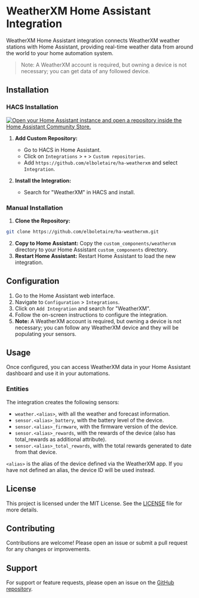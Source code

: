 
# WeatherXM Home Assistant Integration

WeatherXM Home Assistant integration connects WeatherXM weather stations with Home Assistant, providing real-time weather data from around the world to your home automation system.

> Note: A WeatherXM account is required, but owning a device is not necessary; you can get data of any followed device.

## Installation

### HACS Installation

[![Open your Home Assistant instance and open a repository inside the Home Assistant Community Store.](https://my.home-assistant.io/badges/hacs_repository.svg)](https://my.home-assistant.io/redirect/hacs_repository/?owner=elboletaire&repository=ha-weatherxm&category=integration)

1.  **Add Custom Repository:**
    -   Go to HACS in Home Assistant.
    -   Click on `Integrations` > `+` > `Custom repositories`.
    -   Add `https://github.com/elboletaire/ha-weatherxm` and select `Integration`.

2.  **Install the Integration:**
    -   Search for "WeatherXM" in HACS and install.

### Manual Installation

1.  **Clone the Repository:**

~~~bash
git clone https://github.com/elboletaire/ha-weatherxm.git
~~~

2.  **Copy to Home Assistant:** Copy the `custom_components/weatherxm` directory to your Home Assistant `custom_components` directory.
3.  **Restart Home Assistant:** Restart Home Assistant to load the new integration.

## Configuration

1.  Go to the Home Assistant web interface.
2.  Navigate to `Configuration` > `Integrations`.
3.  Click on `Add Integration` and search for "WeatherXM".
4.  Follow the on-screen instructions to configure the integration.
5.  **Note:** A WeatherXM account is required, but owning a device is not necessary; you can follow any WeatherXM device and they will be populating your sensors.

## Usage

Once configured, you can access WeatherXM data in your Home Assistant dashboard and use it in your automations.

### Entities

The integration creates the following sensors:

- `weather.<alias>`, with all the weather and forecast information.
- `sensor.<alias>_battery`, with the battery level of the device.
- `sensor.<alias>_firmware`, with the firmware version of the device.
- `sensor.<alias>_rewards`, with the rewards of the device (also has total_rewards as additional attribute).
- `sensor.<alias>_total_rewards`, with the total rewards generated to date from that device.

`<alias>` is the alias of the device defined via the WeatherXM app. If you have not defined an alias, the device ID will be used instead.

## License

This project is licensed under the MIT License. See the [LICENSE] file for more details.

## Contributing

Contributions are welcome! Please open an issue or submit a pull request for any changes or improvements.

## Support

For support or feature requests, please open an issue on the [GitHub repository](https://github.com/elboletaire/ha-weatherxm/issues).

[LICENSE]: ./LICENSE
